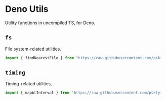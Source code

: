 # Deno Utils

Utility functions in uncompiled TS, for Deno.

## `fs`

File system-related utilities.

```ts
import { findNearestFile } from "https://raw.githubusercontent.com/pskfyi/deno-utils/main/fs/mod.ts";
```

## `timing`

Timing-related utilities.

```ts
import { mapAtInterval } from "https://raw.githubusercontent.com/pskfyi/deno-utils/main/timing/mod.ts";
```
